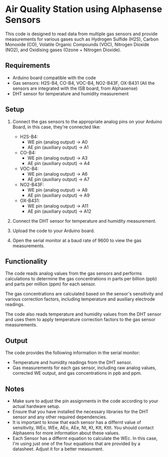 # Air Quality Station using Alphasense Sensors

This code is designed to read data from multiple gas sensors and provide measurements for various gases such as Hydrogen Sulfide (H2S), Carbon Monoxide (CO), Volatile Organic Compounds (VOC), Nitrogen Dioxide (NO2), and Oxidising gases (Ozone + Nitrogen Dioxide).

## Requirements
- Arduino board compatible with the code
- Gas sensors: H2S-B4, CO-B4, VOC-B4, NO2-B43F, OX-B431 (All the sensors are integrated with the ISB board, from Alphasense)
- DHT sensor for temperature and humidity measurement

## Setup
1. Connect the gas sensors to the appropriate analog pins on your Arduino Board, in this case, they're connected like:
   - H2S-B4:
     - WE pin (analog output) -> A0
     - AE pin (auxiliary output) -> A1
   - CO-B4:
     - WE pin (analog output) -> A3
     - AE pin (auxiliary output) -> A4
   - VOC-B4:
     - WE pin (analog output) -> A6
     - AE pin (auxiliary output) -> A7
   - NO2-B43F:
     - WE pin (analog output) -> A8
     - AE pin (auxiliary output) -> A9
   - OX-B431:
     - WE pin (analog output) -> A11
     - AE pin (auxiliary output) -> A12

2. Connect the DHT sensor for temperature and humidity measurement.

3. Upload the code to your Arduino board.

4. Open the serial monitor at a baud rate of 9600 to view the gas measurements.

## Functionality
The code reads analog values from the gas sensors and performs calculations to determine the gas concentrations in parts per billion (ppb) and parts per million (ppm) for each sensor.

The gas concentrations are calculated based on the sensor's sensitivity and various correction factors, including temperature and auxiliary electrode readings.

The code also reads temperature and humidity values from the DHT sensor and uses them to apply temperature correction factors to the gas sensor measurements.

## Output
The code provides the following information in the serial monitor:
- Temperature and humidity readings from the DHT sensor.
- Gas measurements for each gas sensor, including raw analog values, corrected WE output, and gas concentrations in ppb and ppm.

## Notes
- Make sure to adjust the pin assignments in the code according to your actual hardware setup.
- Ensure that you have installed the necessary libraries for the DHT sensor and any other required dependencies.
- It is important to know that each sensor has a differnt value of sensitivity, WEo, WEe, AEo, AEe, Nt, Kt, Ktt, Kttt. You should contact Alphasens for more information about these values.
- Each Sensor has a differnt equation to calculate the WEc. In this case, I'm using just one of the four equations that are provided by a datasheet. Adjust it for a better measument.
